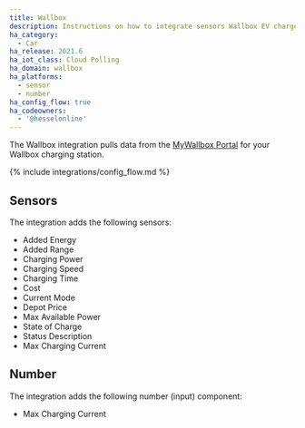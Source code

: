 ```yaml
---
title: Wallbox
description: Instructions on how to integrate sensors Wallbox EV chargers to Home Assistant
ha_category:
  - Car
ha_release: 2021.6
ha_iot_class: Cloud Polling
ha_domain: wallbox
ha_platforms:
  - sensor
  - number
ha_config_flow: true
ha_codeowners:
  - '@hesselonline'
---
```


The Wallbox integration pulls data from the [MyWallbox Portal](https://my.wallbox.com) for your Wallbox charging station.

{% include integrations/config_flow.md %}

## Sensors

The integration adds the following sensors:

- Added Energy
- Added Range
- Charging Power
- Charging Speed
- Charging Time
- Cost
- Current Mode
- Depot Price
- Max Available Power
- State of Charge
- Status Description
- Max Charging Current

## Number

The integration adds the following number (input) component:

- Max Charging Current
